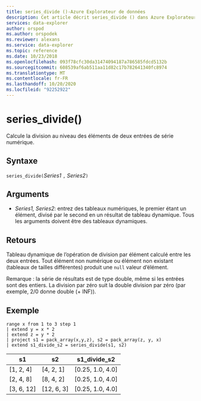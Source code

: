 ```yaml
---
title: series_divide ()-Azure Explorateur de données
description: Cet article décrit series_divide () dans Azure Explorateur de données.
services: data-explorer
author: orspod
ms.author: orspodek
ms.reviewer: alexans
ms.service: data-explorer
ms.topic: reference
ms.date: 10/23/2018
ms.openlocfilehash: 093f78cfc30da31474094187a786585fdcd5132b
ms.sourcegitcommit: 608539af6ab511aa11d82c17b782641340fc8974
ms.translationtype: MT
ms.contentlocale: fr-FR
ms.lasthandoff: 10/20/2020
ms.locfileid: "92252922"
---
```

# <a name="series_divide"></a>series_divide()

Calcule la division au niveau des éléments de deux entrées de série numérique.

## <a name="syntax"></a>Syntaxe

`series_divide(`*Series1* `,` *Series2*`)`

## <a name="arguments"></a>Arguments

* *Series1, Series2*: entrez des tableaux numériques, le premier étant un élément, divisé par le second en un résultat de tableau dynamique. Tous les arguments doivent être des tableaux dynamiques. 

## <a name="returns"></a>Retours

Tableau dynamique de l’opération de division par élément calculé entre les deux entrées. Tout élément non numérique ou élément non existant (tableaux de tailles différentes) produit une `null` valeur d’élément.

Remarque : la série de résultats est de type double, même si les entrées sont des entiers. La division par zéro suit la double division par zéro (par exemple, 2/0 donne double (+ INF)).

## <a name="example"></a>Exemple

<!-- csl: https://help.kusto.windows.net:443/Samples -->
```kusto
range x from 1 to 3 step 1
| extend y = x * 2
| extend z = y * 2
| project s1 = pack_array(x,y,z), s2 = pack_array(z, y, x)
| extend s1_divide_s2 = series_divide(s1, s2)
```

|s1         |s2|        s1_divide_s2|
|---|---|---|
|[1, 2, 4]    |[4, 2, 1]|   [0.25, 1.0, 4.0]|
|[2, 4, 8]    |[8, 4, 2]|   [0.25, 1.0, 4.0]|
|[3, 6, 12]   |[12, 6, 3]|  [0.25, 1.0, 4.0]|
